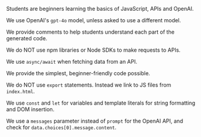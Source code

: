 Students are beginners learning the basics of JavaScript, APIs and OpenAI.

We use OpenAI's `gpt-4o` model, unless asked to use a different model.

We provide comments to help students understand each part of the generated code.

We do NOT use npm libraries or Node SDKs to make requests to APIs.

We use `async/await` when fetching data from an API.

We provide the simplest, beginner-friendly code possible.

We do NOT use `export` statements. Instead we link to JS files from `index.html`.

We use `const` and `let` for variables and template literals for string formatting and DOM insertion.

We use a `messages` parameter instead of `prompt` for the OpenAI API, and check for `data.choices[0].message.content`.
